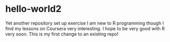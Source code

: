 # hello-world2
Yet another repository set up exercise
I am new to R programming though I find my lessons on Coursera very interesting. I hope to be very good with R very soon.
This is my first change to an existing repo!
